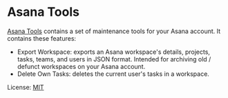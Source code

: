 # Asana Tools

[Asana Tools](https://isaacchua.github.io/asana-tools) contains a set of maintenance tools for your Asana account. It contains these features:

- Export Workspace: exports an Asana workspace's details, projects, tasks, teams, and users in JSON format. Intended for archiving old / defunct workspaces on your Asana account.
- Delete Own Tasks: deletes the current user's tasks in a workspace.

License: [MIT](LICENSE)
